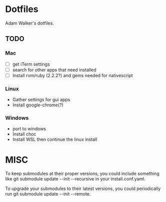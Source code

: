 
# Dotfiles

Adam Walker's dotfiles.

## TODO

### Mac

- [ ] get iTerm settings
- [ ] search for other apps that need installed
- [ ] Install rvm/ruby (2.2.2?) and gems needed for nativescript

### Linux

- Gather settings for gui apps
- Install google-chrome(?)

### Windows

- port to windows
- Install choc
- Install WSL then continue the linux install

# MISC
To keep submodules at their proper versions, you could include something like git submodule update --init --recursive in your install.conf.yaml.

To upgrade your submodules to their latest versions, you could periodically run git submodule update --init --remote.

